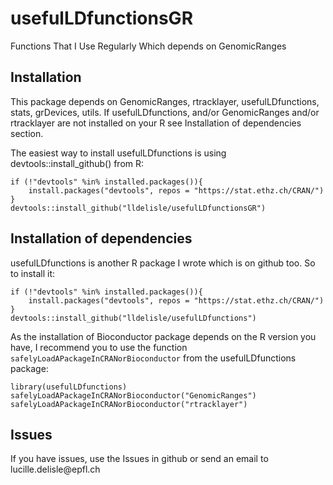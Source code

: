 # usefulLDfunctionsGR
Functions That I Use Regularly Which depends on GenomicRanges

## Installation
This package depends on GenomicRanges, rtracklayer, usefulLDfunctions, stats, grDevices, utils.
If usefulLDfunctions, and/or GenomicRanges and/or rtracklayer are not installed on your R see Installation of dependencies section.

The easiest way to install usefulLDfunctions is using devtools::install_github() from R:
```
if (!"devtools" %in% installed.packages()){
    install.packages("devtools", repos = "https://stat.ethz.ch/CRAN/")
}
devtools::install_github("lldelisle/usefulLDfunctionsGR")
```

## Installation of dependencies
usefulLDfunctions is another R package I wrote which is on github too. So to install it:
```
if (!"devtools" %in% installed.packages()){
    install.packages("devtools", repos = "https://stat.ethz.ch/CRAN/")
}
devtools::install_github("lldelisle/usefulLDfunctions")
```
As the installation of Bioconductor package depends on the R version you have, I recommend you to use the function `safelyLoadAPackageInCRANorBioconductor` from the usefulLDfunctions package:
```
library(usefulLDfunctions)
safelyLoadAPackageInCRANorBioconductor("GenomicRanges")
safelyLoadAPackageInCRANorBioconductor("rtracklayer")
```

## Issues
If you have issues, use the Issues in github or send an email to lucille.delisle\@epfl.ch
